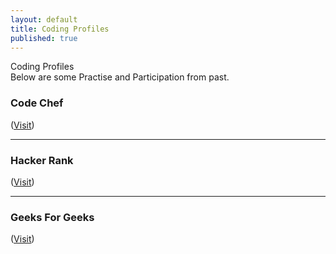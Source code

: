 ```yaml
---
layout: default
title: Coding Profiles
published: true
---
```


<div class="post_title">Coding Profiles</div>
Below are some Practise and Participation from past. 

### Code Chef

([Visit](https://www.codechef.com/users/andy1410))

---

### Hacker Rank

([Visit](https://www.hackerrank.com/andy1410))

---

### Geeks For Geeks

([Visit](https://auth.geeksforgeeks.org/user/andy1410/practice))

